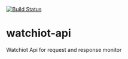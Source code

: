 [![Build Status](https://travis-ci.org/watchiot/watchiot-api.svg?branch=master)](https://travis-ci.org/watchiot/watchiot-api)

# watchiot-api
Watchiot Api for request and response monitor
